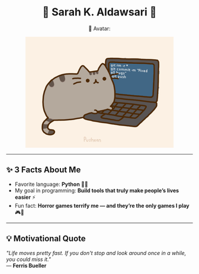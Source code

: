 <div align="center">

# 🌟 **Sarah K. Aldawsari** 💬

🎨 Avatar:  

![Coding Vibes](https://raw.githubusercontent.com/fate0/fate0/master/artwork/pusheencode.gif)

</div>

---

## ✨ 3 Facts About Me
- Favorite language: **Python** 🖤🐍  
- My goal in programming: **Build tools that truly make people’s lives easier** ⚡  
- Fun fact: **Horror games terrify me — and they’re the only games I play** 🎮👻  

---

## 💡 Motivational Quote
*"Life moves pretty fast. If you don't stop and look around once in a while, you could miss it."*  
— **Ferris Bueller**
